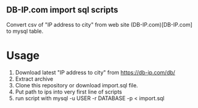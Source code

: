 DB-IP.com import sql scripts
----------------------------

Convert csv of "IP address to city" from web site (DB-IP.com)[DB-IP.com] to
mysql table.

Usage
=====

1. Download latest "IP address to city" from https://db-ip.com/db/
2. Extract archive
3. Clone this repository or download import.sql file.
4. Put path to ips into very first line of scripts
5. run script with mysql -u USER -r DATABASE -p < import.sql